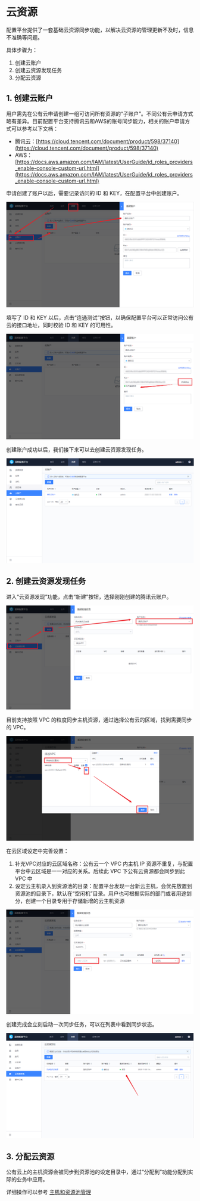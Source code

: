 # 云资源

配置平台提供了一套基础云资源同步功能，以解决云资源的管理更新不及时，信息不准确等问题。

具体步骤为：

1. 创建云账户
2. 创建云资源发现任务
3. 分配云资源

## 1. 创建云账户

用户需先在公有云申请创建一组可访问所有资源的“子账户”。不同公有云申请方式略有差异。目前配置平台支持腾讯云和AWS的账号同步能力，相关的账户申请方式可以参考以下文档：

- 腾讯云：[https://cloud.tencent.com/document/product/598/37140](https://cloud.tencent.com/document/product/598/37140)
- AWS：[https://docs.aws.amazon.com/IAM/latest/UserGuide/id_roles_providers_enable-console-custom-url.html](https://docs.aws.amazon.com/IAM/latest/UserGuide/id_roles_providers_enable-console-custom-url.html)

申请创建了账户以后，需要记录访问的 ID 和 KEY，在配置平台中创建账户。

![image-20201103145902897](../media/CloudResource/image-20201103145902897.png)

填写了 ID 和 KEY 以后，点击“连通测试”按钮，以确保配置平台可以正常访问公有云的接口地址，同时校验 ID 和 KEY 的可用性。

![image-20201103150038696](../media/CloudResource/image-20201103150038696.png)

创建账户成功以后，我们接下来可以去创建云资源发现任务。

![image-20201103150214547](../media/CloudResource/image-20201103150214547.png)

## 2. 创建云资源发现任务

进入“云资源发现”功能，点击“新建”按钮，选择刚刚创建的腾讯云账户。

![image-20201103150408059](../media/CloudResource/image-20201103150408059.png)

目前支持按照 VPC 的粒度同步主机资源，通过选择公有云的区域，找到需要同步的 VPC。

![image-20201103150908555](../media/CloudResource/image-20201103150908555.png)

在云区域设定中完善设置：

1. 补充VPC对应的云区域名称：公有云一个 VPC 内主机 IP 资源不重复，与配置平台中云区域是一一对应的关系。后续此 VPC 下公有云资源都会同步到此 VPC 中
2. 设定云主机录入到资源池的目录：配置平台发现一台新云主机，会优先放置到资源池的目录下，默认在“空闲机”目录。用户也可根据实际的部门或者用途划分，创建一个目录专用于存储新增的云主机资源

![image-20201103151136751](../media/CloudResource/image-20201103151136751.png)

创建完成会立刻启动一次同步任务，可以在列表中看到同步状态。

![image-20201103151830674](../media/CloudResource/image-20201103151830674.png)

## 3. 分配云资源

公有云上的主机资源会被同步到资源池的设定目录中，通过“分配到”功能分配到实际的业务中应用。

详细操作可以参考 [主机和资源池管理](产品功能/ResourcePool.md)

